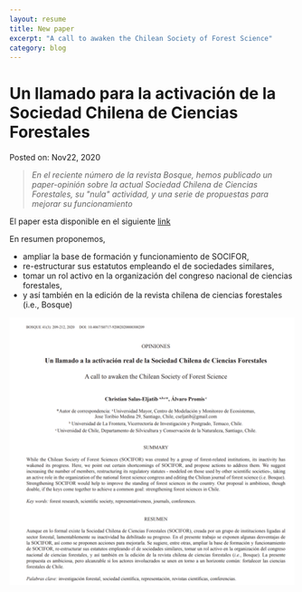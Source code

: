 ```yaml
---
layout: resume
title: New paper
excerpt: "A call to awaken the Chilean Society of Forest Science"
category: blog
---
```


# Un llamado para la activación de la Sociedad Chilena de Ciencias Forestales
Posted on: Nov22, 2020


> *En el reciente número de la revista Bosque, hemos publicado un paper-opinión sobre la actual Sociedad Chilena de Ciencias Forestales, su "nula" actividad, y una serie de propuestas para mejorar su funcionamiento*


El paper esta disponible en el siguiente [link](http://eljatib.com/myPubs/2020socChCsForestales_bosque.pdf)

En resumen proponemos, 
* ampliar la base de formación y funcionamiento de SOCIFOR, 
* re-estructurar sus estatutos empleando el de sociedades similares, 
* tomar un rol activo en la organización del congreso
nacional de ciencias forestales, 
* y así también en la edición de la revista chilena de ciencias forestales (i.e., Bosque)

![](/images/paperSocifor.png)
